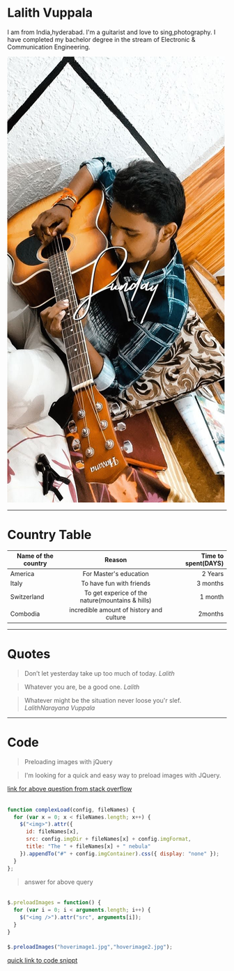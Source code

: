 # Lalith Vuppala
I am from India,hyderabad. I'm a guitarist and love to sing,photography. I have completed my bachelor degree in the stream of Electronic & Communication Engineering.

![link](Snapchat-669521843.jpg)

*******
# Country Table

| Name of the country | Reason                        |Time to spent(DAYS)|
|---------------------|:--------------------------:|----------------:|
| America             | For Master's education                  |2 Years |
| Italy               |To have fun with friends                 |3 months |
| Switzerland |To get experice of the nature(mountains & hills) | 1 month |
| Combodia  | incredible amount of history and culture          | 2months |


******
# Quotes

> Don’t let yesterday take up too much of today. _Lalith_

> Whatever you are, be a good one.  _Lalith_

> Whatever might be the situation never loose you'r slef. _LalithNarayana Vuppala_

********
# Code 

> Preloading images with jQuery

> I'm looking for a quick and easy way to preload images with JQuery.

[link for above question from stack overflow](https://stackoverflow.com/questions/476679/preloading-images-with-jquery)

```javascript

function complexLoad(config, fileNames) {
  for (var x = 0; x < fileNames.length; x++) {
    $("<img>").attr({
      id: fileNames[x],
      src: config.imgDir + fileNames[x] + config.imgFormat,
      title: "The " + fileNames[x] + " nebula"
    }).appendTo("#" + config.imgContainer).css({ display: "none" });
  }
};

```
> answer for above query
```javascript

$.preloadImages = function() {
  for (var i = 0; i < arguments.length; i++) {
    $("<img />").attr("src", arguments[i]);
  }
}

$.preloadImages("hoverimage1.jpg","hoverimage2.jpg");

```
[quick link to code snippt](https://css-tricks.com/snippets/jquery/image-preloader/)


